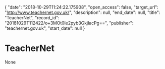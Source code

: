 {
  "date": "2018-10-29T11:24:22.175908", 
  "open_access": false, 
  "target_url": "http://www.teachernet.gov.uk/", 
  "description": null, 
  "end_date": null, 
  "title": "TeacherNet", 
  "record_id": "20181029T112422/o+3MOt0Ie2pyb3GkjIacPg==", 
  "publisher": "teachernet.gov.uk", 
  "start_date": null
}

# TeacherNet

None